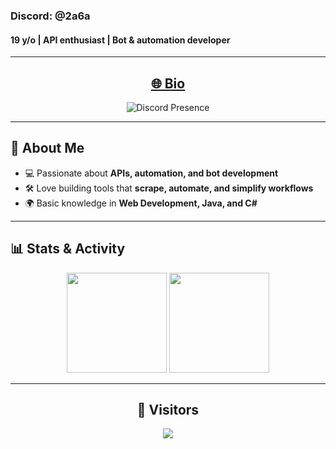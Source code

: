 ### Discord: @2a6a  
#### 19 y/o | API enthusiast | Bot & automation developer  

---

<h2 align="center">
  <a href="https://e-z.bio/triplea26">🌐 Bio</a>
</h2>

<p align="center">
  <img src="https://lanyard.cnrad.dev/api/869290689945538610" alt="Discord Presence"/>
</p>

---

## 🚀 About Me
- 💻 Passionate about **APIs, automation, and bot development**  
- 🛠️ Love building tools that **scrape, automate, and simplify workflows**  
- 🌍 Basic knowledge in **Web Development, Java, and C#**  

---

## 📊 Stats & Activity
<p align="center">
  <img src="https://github-readme-stats.vercel.app/api?username=TripleA26&show_icons=true&theme=tokyonight" height="160"/>
  <img src="https://github-readme-stats.vercel.app/api/top-langs/?username=TripleA26&layout=compact&theme=tokyonight" height="160"/>
</p>

---

<h2 align="center">👀 Visitors</h2>
<p align="center">
  <img src="https://komarev.com/ghpvc/?username=TripleA26&style=flat-square&color=blue&label=Profile+Views" />
</p>

